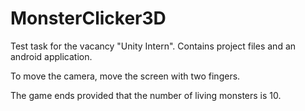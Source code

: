 # MonsterClicker3D
Test task for the vacancy "Unity Intern".  Сontains project files and an android application.

To move the camera, move the screen with two fingers.

The game ends provided that the number of living monsters is 10.



